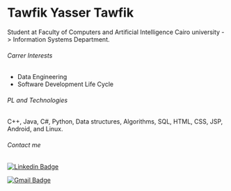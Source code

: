 # Tawfik Yasser Tawfik

Student at Faculty of Computers and Artificial Intelligence Cairo university -> Information Systems Department.

###### Carrer Interests

* Data Engineering
* Software Development Life Cycle

###### PL and Technologies

C++, Java, C#, Python, Data structures, Algorithms, SQL, HTML, CSS, JSP, Android, and Linux.

###### Contact me

[![Linkedin Badge](https://img.shields.io/badge/TawfikYasser-30302f?style=flat&logo=linkedin&logoColor=blue)](https://www.linkedin.com/in/tawfikyasser/)

[![Gmail Badge](https://img.shields.io/badge/tawfekyassertawfek@gmail.com-30302f?style=flat&logo=Gmail&logoColor=red)](mailto:tawfekyassertawfek@gmail.com)
